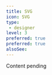 ```yaml
---
title: SVG
icon: SVG
type:
 - designer
level: 3
preferred: true
preferred: true
alsoSee:
---
```


Content pending
